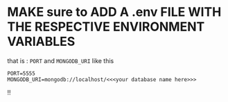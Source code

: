 # MAKE sure to ADD A .env FILE WITH THE RESPECTIVE ENVIRONMENT VARIABLES

that is : `PORT` and `MONGODB_URI` like this

```
PORT=5555
MONGODB_URI=mongodb://localhost/<<<your database name here>>>
```

!!
